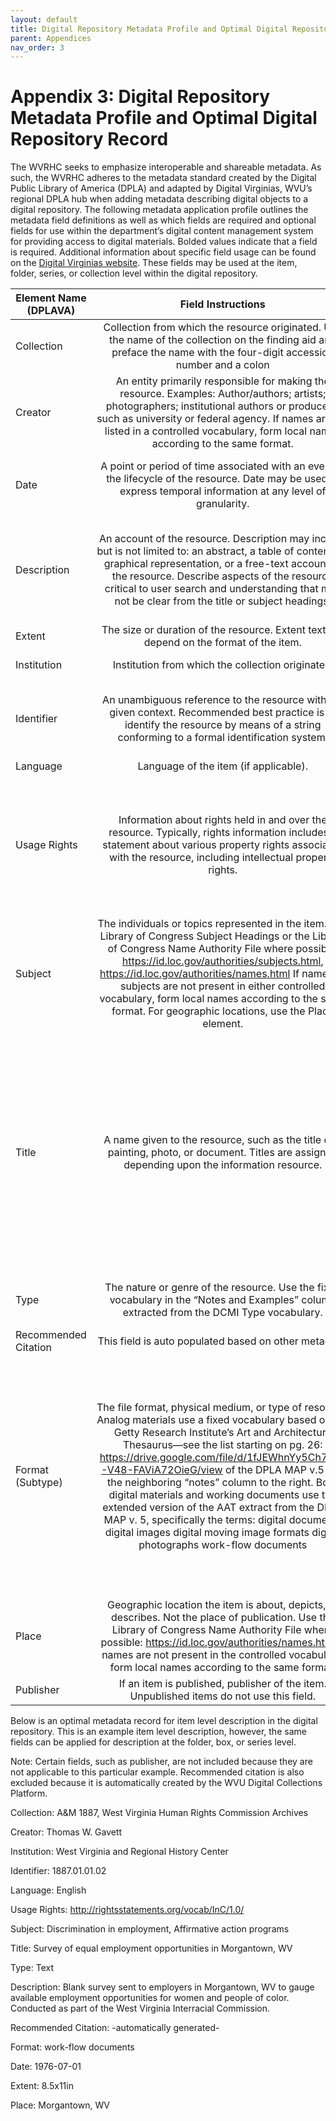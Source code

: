 ```yaml
---
layout: default
title: Digital Repository Metadata Profile and Optimal Digital Repository Record 
parent: Appendices
nav_order: 3
---
```


# Appendix 3: Digital Repository Metadata Profile and Optimal Digital Repository Record

The WVRHC seeks to emphasize interoperable and shareable metadata. As such, the WVRHC adheres to the metadata standard created by the Digital Public Library of America (DPLA) and adapted by Digital Virginias, WVU’s regional DPLA hub when adding metadata describing digital objects to a digital repository. The following metadata application profile outlines the metadata field definitions as well as which fields are required and optional fields for use within the department’s digital content management system for providing access to digital materials. Bolded values indicate that a field is required. Additional information about specific field usage can be found on the [Digital Virginias website](https://digitalvirginias.org/metadata/). These fields may be used at the item, folder, series, or collection level within the digital repository. 

|       Element Name (DPLAVA)  |                                                                                                                                                                                                                                                                                                Field Instructions                                                                                                                                                                                                                                                                                            |                                                                                                                                                                                                                                                                                                                                                                                Notes and Examples                                                                                                                                                                                                                                                                                                                                                                             |
|------------------------------|:------------------------------------------------------------------------------------------------------------------------------------------------------------------------------------------------------------------------------------------------------------------------------------------------------------------------------------------------------------------------------------------------------------------------------------------------------------------------------------------------------------------------------------------------------------------------------------------------------------:|:-----------------------------------------------------------------------------------------------------------------------------------------------------------------------------------------------------------------------------------------------------------------------------------------------------------------------------------------------------------------------------------------------------------------------------------------------------------------------------------------------------------------------------------------------------------------------------------------------------------------------------------------------------------------------------------------------------------------------------------------------------------------------------:|
|     Collection               |   Collection from which the resource originated. Use the name of the collection on the finding aid and preface the name with the four-digit accession number and a colon                                                                                                                                                                                                                                                                                                                                                                                                                                     |   A&M 4050, Senator John D. (Jay) Rockefeller IV papers  A&M 1887, West Virginia Human Rights Commission Archives                                                                                                                                                                                                                                                                                                                                                                                                                                                                                                                                                                                                                                                             |
|     Creator                  |   An entity primarily responsible for making the resource. Examples: Author/authors; artists; photographers; institutional authors or producers, such as university or federal agency. If names are not listed in a controlled vocabulary, form local names according to the same format.                                                                                                                                                                                                                                                                                                                    |   Example (LCNAF):   Rockefeller, John D., IV (John Davison), 1937-     Example (local):   Senate Photographic Studio   Smith, John                                                                                                                                                                                                                                                                                                                                                                                                                                                                                                                                                                                                                                           |
|     Date                     |   A point or period of time associated with an event in the lifecycle of the resource. Date may be used to express temporal information at any level of granularity.                                                                                                                                                                                                                                                                                                                                                                                                                                         |   Most commonly used to record the date the resource was created. Form as YYYY-MM-DD, using as much of the known date as possible. Examples: 1985, 1985-01, 1985-01-17, circa 1985.                                                                                                                                                                                                                                                                                                                                                                                                                                                                                                                                                                                           |
|     Description              |   An account of the resource. Description may include but is not limited to: an abstract, a table of contents, a graphical representation, or a free-text account of the resource. Describe aspects of the resource critical to user search and understanding that may not be clear from the title or subject headings.                                                                                                                                                                                                                                                                                      |   Provide a concise account of the resource using full sentence(s).       Example:    The "Veteran's Legacy Memorandum" provides a comprehensive overview of Senator John D. (Jay) Rockefeller's work on veterans' issues, 1985-2014, including his service and leadership on the U.S. Senate.                                                                                                                                                                                                                                                                                                                                                                                                                                                                                |
|     Extent                   |   The size or duration of the resource. Extent text will depend on the format of the item.                                                                                                                                                                                                                                                                                                                                                                                                                                                                                                                   |   Examples:   47 min.  177 pages.   12x20 cm.  2:36  100 MB                                                                                                                                                                                                                                                                                                                                                                                                                                                                                                                                                                                                                                                                                                                   |
|     Institution              |   Institution from which the collection originates.                                                                                                                                                                                                                                                                                                                                                                                                                                                                                                                                                          |   Default value: West Virginia & Regional History Center                                                                                                                                                                                                                                                                                                                                                                                                                                                                                                                                                                                                                                                                                                                      |
|     Identifier               |   An unambiguous reference to the resource within a given context. Recommended best practice is to identify the resource by means of a string conforming to a formal identification system.                                                                                                                                                                                                                                                                                                                                                                                                                  |   The file name for the item, minus the file extension.  am4050_card_0001  3470_disc1_track1  For materials being described at the folder level, use an identifier for the folder according to the file naming conventions.                                                                                                                                                                                                                                                                                                                                                                                                                                                                                                                                                   |
|     Language                 |   Language of the item (if applicable).                                                                                                                                                                                                                                                                                                                                                                                                                                                                                                                                                                      |   Use ISO-639-3 codes:   eng   spa                                                                                                                                                                                                                                                                                                                                                                                                                                                                                                                                                                                                                                                                                                                                            |
|     Usage Rights             |   Information about rights held in and over the resource. Typically, rights information includes a statement about various property rights associated with the resource, including intellectual property rights.                                                                                                                                                                                                                                                                                                                                                                                             |   Select the relevant URI for the copyright status from https://rightsstatements.org/page/1.0/?language=en. The Rights Review: An approach to applying Rights Statements from RightsStatements.org document from the University of Minnesota may be helpful as well as the Copyright section of the Digitization Project Planning Document.    Example:  http://rightsstatements.org/vocab/InC/1.0/                                                                                                                                                                                                                                                                                                                                                                           |
|     Subject                  |   The individuals or topics represented in the item. Use Library of Congress Subject Headings or the Library of Congress Name Authority File where possible: https://id.loc.gov/authorities/subjects.html, https://id.loc.gov/authorities/names.html   If names or subjects are not present in either controlled vocabulary, form local names according to the same format. For geographic locations, use the Place element.                                                                                                                                                                                 |   Example:    United States--Congress--Senate.  Railroads  Rockefeller, John D., IV (John Davison), 1937-  Revercomb, William Chapman, 1895-1979  United States. Congress. Senate. Committee on Veterans’ Affairs  West Virginia. Governor's Task Force on Mountaintop Mining and Related Practices                                                                                                                                                                                                                                                                                                                                                                                                                                                                           |
|     Title                    |   A name given to the resource, such as the title of a painting, photo, or document. Titles are assigned depending upon the information resource.                                                                                                                                                                                                                                                                                                                                                                                                                                                            |   “A formal title is one that appears prominently on or in the materials being described…In the absence of a meaningful formal title, a title must be devised.”     “A devised title is one provided by the archivist when there is no formal title or the materials being described or when the formal title is misleading or inadequate."    Devised titles are created based on the following:    The format of the work   The people, places, or things that are the subject of the work    Examples:   Senator John D. (Jay) Rockefeller at the Senate Swearing-In Ceremony  West Virginia Folk Music: A Descriptive Guide to Field Recordings in the West Virginia and Regional History Collection  Handmade paper valentine  Manuscript on the three states of matter  |
|     Type                     |   The nature or genre of the resource. Use the fixed vocabulary in the “Notes and Examples” column extracted from the DCMI Type vocabulary.                                                                                                                                                                                                                                                                                                                                                                                                                                                                  |   Select from: Collection, Dataset, Event, Image, InteractiveResource, MovingImage, PhysicalObject, Service, Software, Sound, StillImage, Text.                                                                                                                                                                                                                                                                                                                                                                                                                                                                                                                                                                                                                               |
|     Recommended Citation     |    This field is auto populated based on other metadata.                                                                                                                                                                                                                                                                                                                                                                                                                                                                                                                                                     |   This field is auto populated based on other metadata.                                                                                                                                                                                                                                                                                                                                                                                                                                                                                                                                                                                                                                                                                                                       |
|     Format (Subtype)         |   The file format, physical medium, or type of resource. Analog materials use a fixed vocabulary based on the Getty Research Institute’s Art and Architecture Thesaurus—see the list  starting on pg. 26: https://drive.google.com/file/d/1fJEWhnYy5Ch7_ef_-V48-FAViA72OieG/view of the DPLA MAP v.5 and the neighboring “notes” column to the right. Born digital materials and working documents use the extended version of the AAT extract from the DPLA MAP v. 5, specifically the terms:  digital documents  digital images   digital moving image formats   digital photographs  work-flow documents  |   Full list:   advertisements  architectural documents  books  broadsides (notices)  business records  cartographic materials  census records   comics (documents)  correspondence   costume (mode of fashion)  cultural artifacts  decorative arts  digital documents  digital images  digital moving image formats  digital photographs  drawings (visual works)  furniture  genealogies (histories)  government records  graphic arts  interviews  motion pictures (visual works)  newspapers  oral histories (document genre)  painting (visual works)  pamphlets  performances (creative events)  periodicals  photographs  postcards  posters  prints (visual works)  sermons  sheet music  sound recordings  textiles (visual works)  work-flow documents              |
|     Place                    |   Geographic location the item is about, depicts, or describes. Not the place of publication. Use the Library of Congress Name Authority File where possible: https://id.loc.gov/authorities/names.html  If names are not present in the controlled vocabulary, form local names according to the same format.                                                                                                                                                                                                                                                                                               |   Examples:    Morgantown (W. Va.)  Monongalia County (W. Va.)  Mount Lookout (W. Va.)                                                                                                                                                                                                                                                                                                                                                                                                                                                                                                                                                                                                                                                                                        |
|     Publisher                |   If an item is published, publisher of the item. Unpublished items do not use this field.                                                                                                                                                                                                                                                                                                                                                                                                                                                                                                                   |   Examples:   Appalachian Movement Press  Simon and Schuster                                                                                                                                                                                                                                                                                                                                                                                                                                                                                                                                                                                                                                                                                                                  |

Below is an optimal metadata record for item level description in the digital repository. This is an example item level description, however, the same fields can be applied for description at the folder, box, or series level.  

Note: Certain fields, such as publisher, are not included because they are not applicable to this particular example. Recommended citation is also excluded because it is automatically created by the WVU Digital Collections Platform. 

Collection: A&M 1887, West Virginia Human Rights Commission Archives 

Creator: Thomas W. Gavett 

Institution: West Virginia and Regional History Center 

Identifier: 1887.01.01.02 

Language: English 

Usage Rights: http://rightsstatements.org/vocab/InC/1.0/ 

Subject: Discrimination in employment, Affirmative action programs 

Title: Survey of equal employment opportunities in Morgantown, WV 

Type: Text 

Description: Blank survey sent to employers in Morgantown, WV to gauge available employment opportunities for women and people of color. Conducted as part of the West Virginia Interracial Commission. 

Recommended Citation: -automatically generated- 

Format: work-flow documents 

Date: 1976-07-01 

Extent: 8.5x11in 

Place: Morgantown, WV 